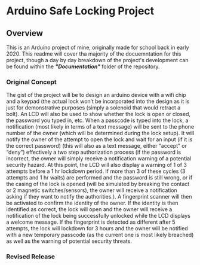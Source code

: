 # Arduino Safe Locking Project

## Overview
This is an Arduino project of mine, originally made for school back in early 2020. This readme will cover tha majority of the docuemntation for this project, though a day by day breakdown of the project's development can be found within the **_"Documentation"_** folder of the repository.
### Original Concept
The gist of the project will be to design an arduino device with a wifi chip and a keypad (the actual lock won’t be incorporated into the design as it is just for demonstrative purposes (simply a solenoid that would retract a bolt). 
An LCD will also be used to show whether the lock is open or closed, the password you typed in, etc. When a passcode is typed into the lock, a notification (most likely in terms of a text message) will be sent to the phone number of the owner (which will be determined during the lock setup). It will notify the owner of the attempt to open the lock and wait for an input (if it is the correct password) (this will also as a text message, either “accept” or “deny”) effectively a two step authorization process (if the password is incorrect, the owner will simply receive a notification warning of a potential security hazard. 
At this point, the LCD will also display a warning of 1 of 3 attempts before a 1 hr lockdown period. If more than 3 of these cycles (3 attempts and 1 hr waits) are performed and the password is still wrong, or if the casing of the lock is opened (will be simulated by breaking the contact or 2 magnetic switches/sensors), the owner will receive a notification asking if they want to notify the authorities.). A fingerprint scanner will then be activated to confirm the identity of the owner. If the identity is then identified as correct, the lock will open and the owner will receive a notification of the lock being successfully unlocked while the LCD displays a welcome message. If the fingerprint is detected as different after 5 attempts, the lock will lockdown for 3 hours and the owner will be notified with a new temporary passcode (as the current one is most likely breached) as well as the warning of potential security threats.
### Revised Release